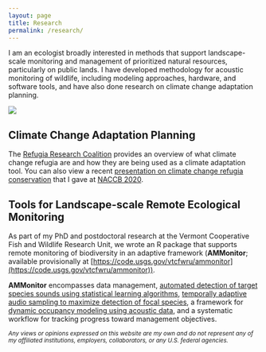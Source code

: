 ```yaml
---
layout: page
title: Research
permalink: /research/
---
```


I am an ecologist broadly interested in methods that support landscape-scale monitoring and management of prioritized natural resources, particularly on public lands. I have developed methodology for acoustic monitoring of wildlife, including modeling approaches, hardware, and software tools, and have also done research on climate change adaptation planning.

![](http://cbalantic.github.io/images/research1.JPG)

## Climate Change Adaptation Planning 
The [Refugia Research Coalition](https://www.climaterefugia.org/) provides an overview of what climate change refugia are and how they are being used as a climate adaptation tool. You can also view a recent [presentation on climate change refugia conservation](https://www.youtube.com/watch?v=n5vePzxy05I) that I gave at [NACCB 2020](http://scbnorthamerica.org/index.php/naccb-2020/).

## Tools for Landscape-scale Remote Ecological Monitoring
As part of my PhD and postdoctoral research at the Vermont Cooperative Fish and Wildlife Research Unit, we wrote an R package that supports remote monitoring of biodiversity in an adaptive framework (**AMMonitor**; available provisionally at [https://code.usgs.gov/vtcfwru/ammonitor](https://code.usgs.gov/vtcfwru/ammonitor)). 

**AMMonitor** encompasses data management, [automated detection of target species sounds using statistical learning algorithms](https://www.tandfonline.com/doi/full/10.1080/09524622.2019.1605309), [temporally adaptive audio sampling to maximize detection of focal species](https://onlinelibrary.wiley.com/doi/full/10.1002/ece3.5579), a framework for [dynamic occupancy modeling using acoustic data](https://esajournals.onlinelibrary.wiley.com/doi/abs/10.1002/eap.1854), and a systematic workflow for tracking progress toward management objectives.


<sub> *Any views or opinions expressed on this website are my own and do not represent any of my affiliated institutions, employers, collaborators, or any U.S. federal agencies.* </sub>
